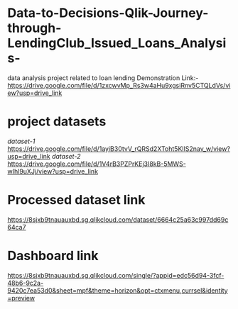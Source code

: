 # Data-to-Decisions-Qlik-Journey-through-LendingClub_Issued_Loans_Analysis-
data analysis project related to loan lending
Demonstration Link:- https://drive.google.com/file/d/1zxcwvMp_Rs3w4aHu9xgsiRnv5CTQLdVs/view?usp=drive_link


# project datasets
_dataset-1_ https://drive.google.com/file/d/1ayiB30tvV_rQRSd2XToht5KIlS2nav_w/view?usp=drive_link
_dataset-2_ https://drive.google.com/file/d/1V4rB3PZPrKEj3I8kB-5MWS-wIhl9uXJj/view?usp=drive_link

# Processed dataset link 
https://8sjxb9tnauauxbd.sg.qlikcloud.com/dataset/6664c25a63c997dd69c64ca7

# Dashboard link
https://8sjxb9tnauauxbd.sg.qlikcloud.com/single/?appid=edc56d94-3fcf-48b6-9c2a-9420c7ea53d0&sheet=mpf&theme=horizon&opt=ctxmenu,currsel&identity=preview

